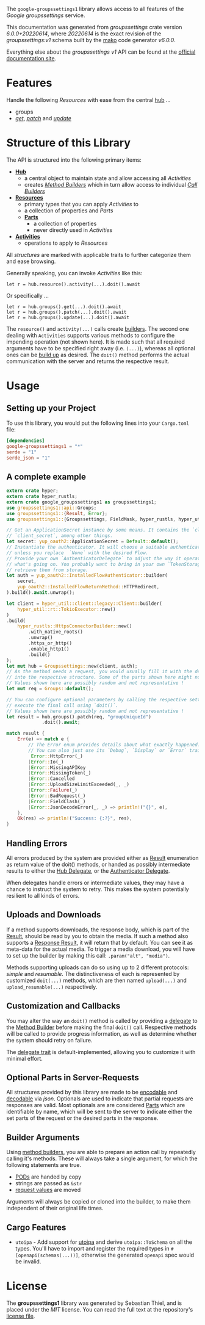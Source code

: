 <!---
DO NOT EDIT !
This file was generated automatically from 'src/generator/templates/api/README.md.mako'
DO NOT EDIT !
-->
The `google-groupssettings1` library allows access to all features of the *Google groupssettings* service.

This documentation was generated from *groupssettings* crate version *6.0.0+20220614*, where *20220614* is the exact revision of the *groupssettings:v1* schema built by the [mako](http://www.makotemplates.org/) code generator *v6.0.0*.

Everything else about the *groupssettings* *v1* API can be found at the
[official documentation site](https://developers.google.com/google-apps/groups-settings/get_started).
# Features

Handle the following *Resources* with ease from the central [hub](https://docs.rs/google-groupssettings1/6.0.0+20220614/google_groupssettings1/Groupssettings) ...

* groups
 * [*get*](https://docs.rs/google-groupssettings1/6.0.0+20220614/google_groupssettings1/api::GroupGetCall), [*patch*](https://docs.rs/google-groupssettings1/6.0.0+20220614/google_groupssettings1/api::GroupPatchCall) and [*update*](https://docs.rs/google-groupssettings1/6.0.0+20220614/google_groupssettings1/api::GroupUpdateCall)




# Structure of this Library

The API is structured into the following primary items:

* **[Hub](https://docs.rs/google-groupssettings1/6.0.0+20220614/google_groupssettings1/Groupssettings)**
    * a central object to maintain state and allow accessing all *Activities*
    * creates [*Method Builders*](https://docs.rs/google-groupssettings1/6.0.0+20220614/google_groupssettings1/common::MethodsBuilder) which in turn
      allow access to individual [*Call Builders*](https://docs.rs/google-groupssettings1/6.0.0+20220614/google_groupssettings1/common::CallBuilder)
* **[Resources](https://docs.rs/google-groupssettings1/6.0.0+20220614/google_groupssettings1/common::Resource)**
    * primary types that you can apply *Activities* to
    * a collection of properties and *Parts*
    * **[Parts](https://docs.rs/google-groupssettings1/6.0.0+20220614/google_groupssettings1/common::Part)**
        * a collection of properties
        * never directly used in *Activities*
* **[Activities](https://docs.rs/google-groupssettings1/6.0.0+20220614/google_groupssettings1/common::CallBuilder)**
    * operations to apply to *Resources*

All *structures* are marked with applicable traits to further categorize them and ease browsing.

Generally speaking, you can invoke *Activities* like this:

```Rust,ignore
let r = hub.resource().activity(...).doit().await
```

Or specifically ...

```ignore
let r = hub.groups().get(...).doit().await
let r = hub.groups().patch(...).doit().await
let r = hub.groups().update(...).doit().await
```

The `resource()` and `activity(...)` calls create [builders][builder-pattern]. The second one dealing with `Activities`
supports various methods to configure the impending operation (not shown here). It is made such that all required arguments have to be
specified right away (i.e. `(...)`), whereas all optional ones can be [build up][builder-pattern] as desired.
The `doit()` method performs the actual communication with the server and returns the respective result.

# Usage

## Setting up your Project

To use this library, you would put the following lines into your `Cargo.toml` file:

```toml
[dependencies]
google-groupssettings1 = "*"
serde = "1"
serde_json = "1"
```

## A complete example

```Rust
extern crate hyper;
extern crate hyper_rustls;
extern crate google_groupssettings1 as groupssettings1;
use groupssettings1::api::Groups;
use groupssettings1::{Result, Error};
use groupssettings1::{Groupssettings, FieldMask, hyper_rustls, hyper_util, yup_oauth2};

// Get an ApplicationSecret instance by some means. It contains the `client_id` and
// `client_secret`, among other things.
let secret: yup_oauth2::ApplicationSecret = Default::default();
// Instantiate the authenticator. It will choose a suitable authentication flow for you,
// unless you replace  `None` with the desired Flow.
// Provide your own `AuthenticatorDelegate` to adjust the way it operates and get feedback about
// what's going on. You probably want to bring in your own `TokenStorage` to persist tokens and
// retrieve them from storage.
let auth = yup_oauth2::InstalledFlowAuthenticator::builder(
    secret,
    yup_oauth2::InstalledFlowReturnMethod::HTTPRedirect,
).build().await.unwrap();

let client = hyper_util::client::legacy::Client::builder(
    hyper_util::rt::TokioExecutor::new()
)
.build(
    hyper_rustls::HttpsConnectorBuilder::new()
        .with_native_roots()
        .unwrap()
        .https_or_http()
        .enable_http1()
        .build()
);
let mut hub = Groupssettings::new(client, auth);
// As the method needs a request, you would usually fill it with the desired information
// into the respective structure. Some of the parts shown here might not be applicable !
// Values shown here are possibly random and not representative !
let mut req = Groups::default();

// You can configure optional parameters by calling the respective setters at will, and
// execute the final call using `doit()`.
// Values shown here are possibly random and not representative !
let result = hub.groups().patch(req, "groupUniqueId")
             .doit().await;

match result {
    Err(e) => match e {
        // The Error enum provides details about what exactly happened.
        // You can also just use its `Debug`, `Display` or `Error` traits
         Error::HttpError(_)
        |Error::Io(_)
        |Error::MissingAPIKey
        |Error::MissingToken(_)
        |Error::Cancelled
        |Error::UploadSizeLimitExceeded(_, _)
        |Error::Failure(_)
        |Error::BadRequest(_)
        |Error::FieldClash(_)
        |Error::JsonDecodeError(_, _) => println!("{}", e),
    },
    Ok(res) => println!("Success: {:?}", res),
}

```
## Handling Errors

All errors produced by the system are provided either as [Result](https://docs.rs/google-groupssettings1/6.0.0+20220614/google_groupssettings1/common::Result) enumeration as return value of
the doit() methods, or handed as possibly intermediate results to either the
[Hub Delegate](https://docs.rs/google-groupssettings1/6.0.0+20220614/google_groupssettings1/common::Delegate), or the [Authenticator Delegate](https://docs.rs/yup-oauth2/*/yup_oauth2/trait.AuthenticatorDelegate.html).

When delegates handle errors or intermediate values, they may have a chance to instruct the system to retry. This
makes the system potentially resilient to all kinds of errors.

## Uploads and Downloads
If a method supports downloads, the response body, which is part of the [Result](https://docs.rs/google-groupssettings1/6.0.0+20220614/google_groupssettings1/common::Result), should be
read by you to obtain the media.
If such a method also supports a [Response Result](https://docs.rs/google-groupssettings1/6.0.0+20220614/google_groupssettings1/common::ResponseResult), it will return that by default.
You can see it as meta-data for the actual media. To trigger a media download, you will have to set up the builder by making
this call: `.param("alt", "media")`.

Methods supporting uploads can do so using up to 2 different protocols:
*simple* and *resumable*. The distinctiveness of each is represented by customized
`doit(...)` methods, which are then named `upload(...)` and `upload_resumable(...)` respectively.

## Customization and Callbacks

You may alter the way an `doit()` method is called by providing a [delegate](https://docs.rs/google-groupssettings1/6.0.0+20220614/google_groupssettings1/common::Delegate) to the
[Method Builder](https://docs.rs/google-groupssettings1/6.0.0+20220614/google_groupssettings1/common::CallBuilder) before making the final `doit()` call.
Respective methods will be called to provide progress information, as well as determine whether the system should
retry on failure.

The [delegate trait](https://docs.rs/google-groupssettings1/6.0.0+20220614/google_groupssettings1/common::Delegate) is default-implemented, allowing you to customize it with minimal effort.

## Optional Parts in Server-Requests

All structures provided by this library are made to be [encodable](https://docs.rs/google-groupssettings1/6.0.0+20220614/google_groupssettings1/common::RequestValue) and
[decodable](https://docs.rs/google-groupssettings1/6.0.0+20220614/google_groupssettings1/common::ResponseResult) via *json*. Optionals are used to indicate that partial requests are responses
are valid.
Most optionals are are considered [Parts](https://docs.rs/google-groupssettings1/6.0.0+20220614/google_groupssettings1/common::Part) which are identifiable by name, which will be sent to
the server to indicate either the set parts of the request or the desired parts in the response.

## Builder Arguments

Using [method builders](https://docs.rs/google-groupssettings1/6.0.0+20220614/google_groupssettings1/common::CallBuilder), you are able to prepare an action call by repeatedly calling it's methods.
These will always take a single argument, for which the following statements are true.

* [PODs][wiki-pod] are handed by copy
* strings are passed as `&str`
* [request values](https://docs.rs/google-groupssettings1/6.0.0+20220614/google_groupssettings1/common::RequestValue) are moved

Arguments will always be copied or cloned into the builder, to make them independent of their original life times.

[wiki-pod]: http://en.wikipedia.org/wiki/Plain_old_data_structure
[builder-pattern]: http://en.wikipedia.org/wiki/Builder_pattern
[google-go-api]: https://github.com/google/google-api-go-client

## Cargo Features

* `utoipa` - Add support for [utoipa](https://crates.io/crates/utoipa) and derive `utoipa::ToSchema` on all
the types. You'll have to import and register the required types in `#[openapi(schemas(...))]`, otherwise the
generated `openapi` spec would be invalid.


# License
The **groupssettings1** library was generated by Sebastian Thiel, and is placed
under the *MIT* license.
You can read the full text at the repository's [license file][repo-license].

[repo-license]: https://github.com/Byron/google-apis-rsblob/main/LICENSE.md

